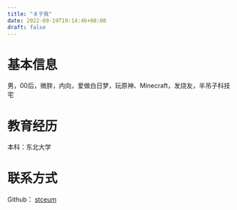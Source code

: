 ```yaml
---
title: "关于我"
date: 2022-09-19T19:14:46+08:00
draft: false
---
```


# 基本信息

男，00后，微胖，内向，爱做白日梦，玩原神、Minecraft，发烧友，半吊子科技宅

# 教育经历

本科：东北大学

# 联系方式

Github： [stceum](https://github.com/stceum)